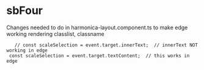 # sbFour

Changes needed to do in harmonica-layout.component.ts  to make edge working rendering classlist, classname

       // const scaleSelection = event.target.innerText;  // innerText NOT working in edge
     const scaleSelection = event.target.textContent;  // this works in edge

